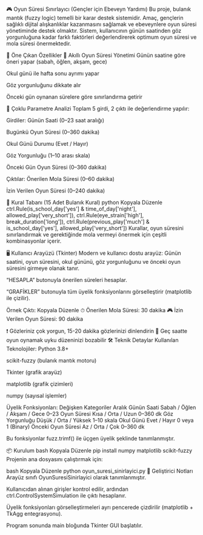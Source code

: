 🎮 Oyun Süresi Sınırlayıcı (Gençler için Ebeveyn Yardımı)
Bu proje, bulanık mantık (fuzzy logic) temelli bir karar destek sistemidir. Amaç, gençlerin sağlıklı dijital alışkanlıklar kazanmasını sağlamak ve ebeveynlere oyun süresi yönetiminde destek olmaktır. Sistem, kullanıcının günün saatinden göz yorgunluğuna kadar farklı faktörleri değerlendirerek optimum oyun süresi ve mola süresi önermektedir.

🌟 Öne Çıkan Özellikler
🔹 Akıllı Oyun Süresi Yönetimi
Günün saatine göre öneri yapar (sabah, öğlen, akşam, gece)

Okul günü ile hafta sonu ayrımı yapar

Göz yorgunluğunu dikkate alır

Önceki gün oynanan sürelere göre sınırlandırma getirir

🔹 Çoklu Parametre Analizi
Toplam 5 girdi, 2 çıktı ile değerlendirme yapılır:

Girdiler:
Günün Saati (0–23 saat aralığı)

Bugünkü Oyun Süresi (0–360 dakika)

Okul Günü Durumu (Evet / Hayır)

Göz Yorgunluğu (1–10 arası skala)

Önceki Gün Oyun Süresi (0–360 dakika)

Çıktılar:
Önerilen Mola Süresi (0–60 dakika)

İzin Verilen Oyun Süresi (0–240 dakika)

🔹 Kural Tabanı (15 Adet Bulanık Kural)
python
Kopyala
Düzenle
ctrl.Rule(is_school_day['yes'] & time_of_day['night'], allowed_play['very_short']),
ctrl.Rule(eye_strain['high'], break_duration['long']),
ctrl.Rule(previous_play['much'] & is_school_day['yes'], allowed_play['very_short'])
Kurallar, oyun süresini sınırlandırmak ve gerektiğinde mola vermeyi önermek için çeşitli kombinasyonlar içerir.

🖥 Kullanıcı Arayüzü (Tkinter)
Modern ve kullanıcı dostu arayüz:
Günün saatini, oyun süresini, okul gününü, göz yorgunluğunu ve önceki oyun süresini girmeye olanak tanır.

“HESAPLA” butonuyla önerilen süreleri hesaplar.

“GRAFİKLER” butonuyla tüm üyelik fonksiyonlarını görselleştirir (matplotlib ile çizilir).

Örnek Çıktı:
Kopyala
Düzenle
⏱ Önerilen Mola Süresi: 30 dakika
🎮 İzin Verilen Oyun Süresi: 90 dakika

❗ Gözleriniz çok yorgun, 15-20 dakika gözlerinizi dinlendirin
🌙 Geç saatte oyun oynamak uyku düzeninizi bozabilir
🛠 Teknik Detaylar
Kullanılan Teknolojiler:
Python 3.8+

scikit-fuzzy (bulanık mantık motoru)

Tkinter (grafik arayüz)

matplotlib (grafik çizimleri)

numpy (sayısal işlemler)

Üyelik Fonksiyonları:
Değişken	Kategoriler	Aralık
Günün Saati	Sabah / Öğlen / Akşam / Gece	0–23
Oyun Süresi	Kısa / Orta / Uzun	0–360 dk
Göz Yorgunluğu	Düşük / Orta / Yüksek	1–10 skala
Okul Günü	Evet / Hayır	0 veya 1 (Binary)
Önceki Oyun Süresi	Az / Orta / Çok	0–360 dk

Bu fonksiyonlar fuzz.trimf() ile üçgen üyelik şeklinde tanımlanmıştır.

📦 Kurulum
bash
Kopyala
Düzenle
pip install numpy matplotlib scikit-fuzzy
Projenin ana dosyasını çalıştırmak için:

bash
Kopyala
Düzenle
python oyun_suresi_sinirlayici.py
🔧 Geliştirici Notları
Arayüz sınıfı OyunSuresiSinirlayici olarak tanımlanmıştır.

Kullanıcıdan alınan girişler kontrol edilir, ardından ctrl.ControlSystemSimulation ile çıktı hesaplanır.

Üyelik fonksiyonları görselleştirmeleri ayrı pencerede çizdirilir (matplotlib + TkAgg entegrasyonu).

Program sonunda main bloğunda Tkinter GUI başlatılır.
